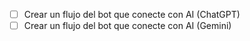 - [ ] Crear un flujo del bot que conecte con AI (ChatGPT)
- [ ] Crear un flujo del bot que conecte con AI (Gemini)
